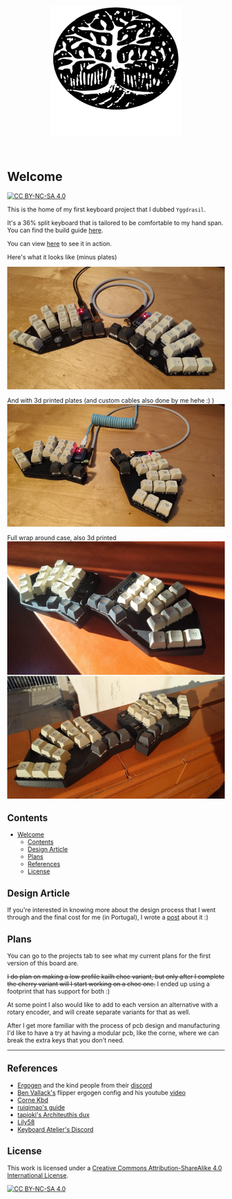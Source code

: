 <div align="center">
  <img width="300" height="300" src="media/logo_white_bg_text.svg" alt="Yggdrasil">
</div>

</br>
</br>

# Welcome

[![CC BY-NC-SA 4.0][cc-by-nc-sa-shield]][cc-by-nc-sa]

This is the home of my first keyboard project that I dubbed `Yggdrasil`.

It's a 36% split keyboard that is tailored to be comfortable to my hand span. You can find the build guide [here](./docs/build.md).

You can view [here](https://www.youtube.com/watch?v=r2uFzhUAN9s) to see it in action.

Here's what it looks like (minus plates)

![Final](media/final_rev1_1.jpg)

And with 3d printed plates (and custom cables also done by me hehe :) )
![Final_v2](media/rev1_plates_cables.jpg)

Full wrap around case, also 3d printed
![Final_full_case](media/rev1_full_case_1.jpg)
![Final_full_case_2](media/rev1_full_case_2.jpg)

## Contents

- [Welcome](#welcome)
  - [Contents](#contents)
  - [Design Article](#design-article)
  - [Plans](#plans)
  - [References](#references)
  - [License](#license)

## Design Article

If you're interested in knowing more about the design process that I went through and the final cost for me (in Portugal), I wrote a [post](https://loyalpotato.dev/projects/yggdrasil) about it :)

## Plans

You can go to the projects tab to see what my current plans for the first version of this board are.

~~I do plan on making a low profile kailh choc variant, but only after I complete the cherry variant will I start working on a choc one.~~ I ended up using a footprint that has support for both :)

At some point I also would like to add to each version an alternative with a rotary encoder, and will create separate variants for that as well.

After I get more familiar with the process of pcb design and manufacturing I'd like to have a try at having a modular pcb, like the corne, where we can break the extra keys that you don't need.

---

## References

- [Ergogen](https://github.com/ergogen/ergogen) and the kind people from their [discord](https://discord.gg/nbKcAZB)
- [Ben Vallack's](https://github.com/benvallack/ergogen) flipper ergogen config and his youtube [video](https://www.youtube.com/watch?v=UKfeJrRIcxw)
- [Corne Kbd](https://github.com/foostan/crkbd)
- [ruiqimao's guide](https://github.com/ruiqimao/keyboard-pcb-guide)
- [tapioki's Architeuthis dux](https://github.com/tapioki/cephalopoda/tree/main/Architeuthis%20dux)
- [Lily58](https://github.com/kata0510/Lily58)
- [Keyboard Atelier's Discord](https://discord.gg/b7vwhHS)

## License

This work is licensed under a [Creative Commons Attribution-ShareAlike 4.0 International License][cc-by-nc-sa].

[![CC BY-NC-SA 4.0][cc-by-nc-sa-image]][cc-by-nc-sa]

[cc-by-nc-sa]: http://creativecommons.org/licenses/by-nc-sa/4.0/
[cc-by-nc-sa-image]: https://licensebuttons.net/l/by-nc-sa/4.0/88x31.png
[cc-by-nc-sa-shield]: https://img.shields.io/badge/License-CC%20BY--NC--SA%204.0-lightgrey.svg
